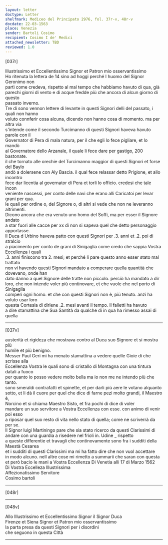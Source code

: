 ```yaml
---
layout: letter
doctype: Letter
shelfmark: Mediceo del Principato 2976, fol. 37r-v, 48r-v
docdate: 22-03-1563
place: Venezia
sender: Bartoli Cosimo
recipient: Cosimo I de' Medici
attached_newsletter: TBD
reviewed: 1.0
---
```


[037r]  
  
  
Illustrissimo et Eccellentissimo Signor et Patron mio osservantissimo  
Ho ritenuta la lettera de 14 sino ad hoggi perché l huomo del Signor Geronimo non  
partì come credeva, rispetto al mal tempo che habbiamo havuto di qua, già  
parechi giorni di vento e di acque fredde più che ancora di alcun giorno di questo  
passato inverno.   
Tre dì sono vennon lettere di levante in questi Signori delli del passato, i quali non hanno  
voluto connferir cosa alcuna, dicendo non hanno cosa di momento. ma per altra via  
s'intende come il secondo Turcimanno di questi Signori haveva havuto parole con il  
Governator di Pera di mala natura, per il che egli lo fece pigliare, et lo mandò  
al Governatore dello Arzanale, il quale li fece dare per gastigo, 200 bastonate.  
il che tornato alle orechie del Turcimanno maggior di questi Signori et forse del Baylo  
andò a dolersene con Aly Bascia. il qual fece relassar detto Prigione, et allo incontro  
fece dar licentia al governator di Pera et torli lo officio. credesi che tale incon  
veniente nascessi, per conto delle navi che erano alli Caricatoi per levar grani per qua.  
le quali per ordine o, del Signore o, di altri si vede che non ne leveranno altrimenti.  
Dicono ancora che era venuto uno homo del Soffi, ma per esser il Signore andato  
a star fuori alle cacce per xx dì non si sapeva quel che detto personaggio apportasse.  
Il Duca d Urbino haveva patto con questi Signori per .3. anni et .2. poi di stralcio  
a piacimento per conto de grani di Sinigaglia come credo che sappia Vostra Eccellenza i quali  
.3. anni finiscono tra 2. mesi; et perché li pare questo anno esser stato mal trattato  
non vi havendo questi Signori mandato a comperare quella quantità che dovevano, onde han  
dato danno a quel Signore delle tratte non piccolo. perciò ha mandato a dir  
loro, che non intende voler più continovare, et che vuole che nel porto di Sinigaglia  
comperi ogni homo. et che con questi Signori non è, più tenuto. anzi ha voluto usar loro  
questa Cortesia di dirlene .2. mesi avanti il tempo. Il falletti ha havuto  
a dire stamattina che Sua Santità da qualche dì in qua ha rimesso assai di quella  
  
---  

[037v]  
  
  
austerità et rigideza che mostrava contro al Duca suo Signore et si mostra più  
humile et più benigno.  
Messer Paul Geri mi ha menato stamattina a vedere quelle Gioie di che scrisse alla  
Eccellenza Vostra le quali sono di cristallo di Montagna con una tintura datali a fuoco  
per quanto io posso vedere molto bella ma io non me ne intendo più che tanto.  
sono smeraldi contrafatti et spinette, et per darli più aere le votano alquanto  
sotto, et li dà il cuore per quel che dice di farne pezi molto grandi, il Maestro è,  
Norcino et si chiama Maestro Sisto, et fra pochi dì dice di voler  
mandare un suo servitore a Vostra Eccellenza con esse. con animo di venir poi esso  
a riposar quel suo resto di vita nello stato di quella; come ne scriverrà da per se.  
Il Signor luigi Martiningo pare che sia stato ricerco da questi Clarissimi di  
andare con una guardia a risedere nel frioli in. Udine _ rispetto  
a queste differentie et travagli che continovamente sono fra i sudditi della Maestà Cesarea  
et i sudditi di questi Clarissimi ma mi ha fatto dire che non vuol accettare  
in modo alcuno. nell altre cose mi rimetto a summarii che saran con questa  
et però bacio le mani a Vostra Eccellenza Di Venetia alli 17 di Marzo 1562  
Di Vostra Eccelleza Illustrissima  
Affezionatissimo Servitore  
Cosimo bartoli  
  
---  

[048r]  
  
  
  
---  

[048v]  
  
  
Allo Illustrissimo et Eccellentissimo Signor il Signor Duca  
Firenze et Siena Signor et Patron mio osservantissimo  
la parta presa da questi Signori per i disordini  
che seguono in questa Città  
  
---  

